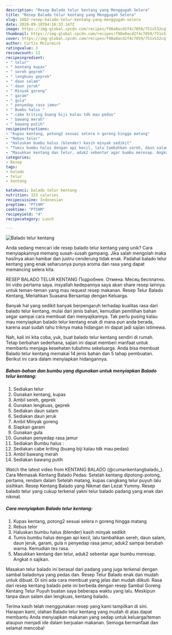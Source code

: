 ```yaml
---
description: "Resep Balado telur kentang yang Menggugah Selera"
title: "Resep Balado telur kentang yang Menggugah Selera"
slug: 1682-resep-balado-telur-kentang-yang-menggugah-selera
date: 2020-09-18T04:16:33.147Z
image: https://img-global.cpcdn.com/recipes/f98a0acd2f4c7059/751x532cq70/balado-telur-kentang-foto-resep-utama.jpg
thumbnail: https://img-global.cpcdn.com/recipes/f98a0acd2f4c7059/751x532cq70/balado-telur-kentang-foto-resep-utama.jpg
cover: https://img-global.cpcdn.com/recipes/f98a0acd2f4c7059/751x532cq70/balado-telur-kentang-foto-resep-utama.jpg
author: Curtis McCormick
ratingvalue: 3
reviewcount: 12
recipeingredient:
- " telur"
- " kentang kupas"
- " sereh geprek"
- " lengkuas geprek"
- " daun salam"
- " daun jeruk"
- " Minyak goreng"
- " garam"
- " gula"
- " penyedap rasa jamur"
- " Bumbu halus "
- " cabe kriting buang biji kalau tdk mau pedas"
- " bawang merah"
- " bawang putih"
recipeinstructions:
- "Kupas kentang, potong2 sesuai selera n goreng hingga matang"
- "Rebus telor"
- "Haluskan bumbu halus (blender) kasih minyak sedikit"
- "Tumis bumbu halus dengan api kecil, lalu tambahkan sereh, daun salam, daun jeruk, garam, gula n penyedap rasa jamur, aduk2 sampai berubah warna. Kemudian tes rasa."
- "Masukkan kentang dan telur, aduk2 sebentar agar bumbu meresap. Angkat n sajikan."
categories:
- Resep
tags:
- balado
- telur
- kentang

katakunci: balado telur kentang 
nutrition: 153 calories
recipecuisine: Indonesian
preptime: "PT19M"
cooktime: "PT50M"
recipeyield: "4"
recipecategory: Lunch

---
```



![Balado telur kentang](https://img-global.cpcdn.com/recipes/f98a0acd2f4c7059/751x532cq70/balado-telur-kentang-foto-resep-utama.jpg)

Anda sedang mencari ide resep balado telur kentang yang unik? Cara menyiapkannya memang susah-susah gampang. Jika salah mengolah maka hasilnya akan hambar dan justru cenderung tidak enak. Padahal balado telur kentang yang enak seharusnya punya aroma dan rasa yang dapat memancing selera kita.

RESEP BALADO TELUR KENTANG Подробнее. Отмена. Месяц бесплатно. Ini vidio pertama saya. insyallah kedepannya saya akan share resep lainnya. untuk teman-teman yang mau request resep makanan. Resep Telur Balado Kentang, Meriahkan Suasana Bersantap dengan Keluarga.

Banyak hal yang sedikit banyak berpengaruh terhadap kualitas rasa dari balado telur kentang, mulai dari jenis bahan, kemudian pemilihan bahan segar sampai cara membuat dan menyajikannya. Tak perlu pusing kalau mau menyiapkan balado telur kentang enak di mana pun anda berada, karena asal sudah tahu triknya maka hidangan ini dapat jadi sajian istimewa.


Nah, kali ini kita coba, yuk, buat balado telur kentang sendiri di rumah. Tetap berbahan sederhana, sajian ini dapat memberi manfaat untuk membantu menjaga kesehatan tubuhmu sekeluarga. Anda bisa membuat Balado telur kentang memakai 14 jenis bahan dan 5 tahap pembuatan. Berikut ini cara dalam menyiapkan hidangannya.

<!--inarticleads1-->

##### Bahan-bahan dan bumbu yang digunakan untuk menyiapkan Balado telur kentang:

1. Sediakan  telur
1. Gunakan  kentang, kupas
1. Ambil  sereh, geprek
1. Gunakan  lengkuas, geprek
1. Sediakan  daun salam
1. Sediakan  daun jeruk
1. Ambil  Minyak goreng
1. Siapkan  garam
1. Gunakan  gula
1. Gunakan  penyedap rasa jamur
1. Sediakan  Bumbu halus :
1. Sediakan  cabe kriting (buang biji kalau tdk mau pedas)
1. Ambil  bawang merah
1. Sediakan  bawang putih


Watch the latest video from KENTANG BALADO (@cumankentangbalado_). Cara Memasak Kentang Balado Pedas: Setelah kentang dipotong-potong, pertama, rendam dalam Setelah matang, kupas cangkang telur puyuh lalu sisihkan. Resep Kentang Balado yang Nikmat dan Lezat Yummy. Resep balado telur yang cukup terkenal yakni telur balado padang yang enak dan nikmat. 

<!--inarticleads2-->

##### Cara menyiapkan Balado telur kentang:

1. Kupas kentang, potong2 sesuai selera n goreng hingga matang
1. Rebus telor
1. Haluskan bumbu halus (blender) kasih minyak sedikit
1. Tumis bumbu halus dengan api kecil, lalu tambahkan sereh, daun salam, daun jeruk, garam, gula n penyedap rasa jamur, aduk2 sampai berubah warna. Kemudian tes rasa.
1. Masukkan kentang dan telur, aduk2 sebentar agar bumbu meresap. Angkat n sajikan.


Masakan telur balado ini berasal dari padang yang juga terkenal dengan sambal baladonya yang pedas dan. Resep Telur Balado enak dan mudah untuk dibuat. Di sini ada cara membuat yang jelas dan mudah diikuti. Rasa dari resep kentang balado pete ini berbeda dengan resep Sambal Goreng Kentang Telur Puyuh buatan saya beberapa waktu yang lalu. Meskipun tanpa daun salam dan lengkuas, kentang balado. 

Terima kasih telah menggunakan resep yang kami tampilkan di sini. Harapan kami, olahan Balado telur kentang yang mudah di atas dapat membantu Anda menyiapkan makanan yang sedap untuk keluarga/teman ataupun menjadi ide dalam berjualan makanan. Semoga bermanfaat dan selamat mencoba!
